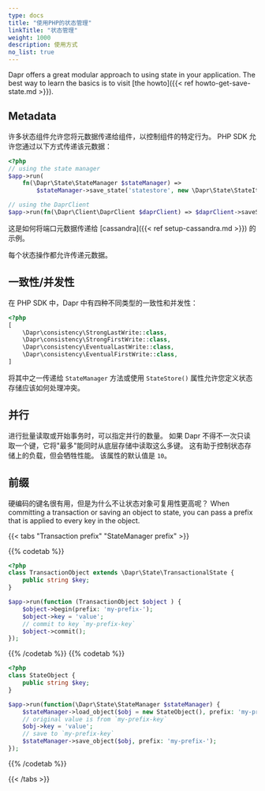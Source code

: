 ```yaml
---
type: docs
title: "使用PHP的状态管理"
linkTitle: "状态管理"
weight: 1000
description: 使用方式
no_list: true
---
```


Dapr offers a great modular approach to using state in your application. The best way to learn the basics is to visit [the howto]({{< ref howto-get-save-state.md >}}).

## Metadata

许多状态组件允许您将元数据传递给组件，以控制组件的特定行为。 PHP SDK 允许您通过以下方式传递该元数据：

```php
<?php
// using the state manager
$app->run(
    fn(\Dapr\State\StateManager $stateManager) => 
        $stateManager->save_state('statestore', new \Dapr\State\StateItem('key', 'value', metadata: ['port' => '112'])));

// using the DaprClient
$app->run(fn(\Dapr\Client\DaprClient $daprClient) => $daprClient->saveState(storeName: 'statestore', key: 'key', value: 'value', metadata: ['port' => '112']))
```

这是如何将端口元数据传递给 [cassandra]({{< ref setup-cassandra.md >}}) 的示例。

每个状态操作都允许传递元数据。

## 一致性/并发性

在 PHP SDK 中，Dapr 中有四种不同类型的一致性和并发性：

```php
<?php
[
    \Dapr\consistency\StrongLastWrite::class, 
    \Dapr\consistency\StrongFirstWrite::class,
    \Dapr\consistency\EventualLastWrite::class,
    \Dapr\consistency\EventualFirstWrite::class,
] 
```

将其中之一传递给 `StateManager` 方法或使用 `StateStore()` 属性允许您定义状态存储应该如何处理冲突。

## 并行

进行批量读取或开始事务时，可以指定并行的数量。 如果 Dapr 不得不一次只读取一个键，它将"最多"能同时从底层存储中读取这么多键。 这有助于控制状态存储上的负载，但会牺牲性能。 该属性的默认值是 `10`。

## 前缀

硬编码的键名很有用，但是为什么不让状态对象可复用性更高呢？ When committing a transaction or saving an object to state, you can pass a prefix that is applied to every key in the object.

{{< tabs "Transaction prefix" "StateManager prefix" >}}

{{% codetab %}}

```php
<?php
class TransactionObject extends \Dapr\State\TransactionalState {
    public string $key;
}

$app->run(function (TransactionObject $object ) {
    $object->begin(prefix: 'my-prefix-');
    $object->key = 'value';
    // commit to key `my-prefix-key`
    $object->commit();
});
```

{{% /codetab %}}
{{% codetab %}}

```php
<?php
class StateObject {
    public string $key;
}

$app->run(function(\Dapr\State\StateManager $stateManager) {
    $stateManager->load_object($obj = new StateObject(), prefix: 'my-prefix-');
    // original value is from `my-prefix-key`
    $obj->key = 'value';
    // save to `my-prefix-key`
    $stateManager->save_object($obj, prefix: 'my-prefix-');
});
```

{{% /codetab %}}

{{< /tabs >}}
